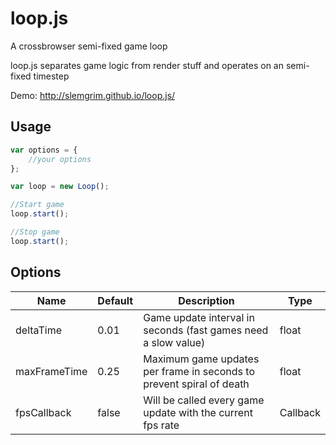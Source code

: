 loop.js
=======

A crossbrowser semi-fixed game loop

loop.js separates game logic from render stuff and operates on an semi-fixed timestep

Demo: http://slemgrim.github.io/loop.js/

Usage
------------------------

```javascript
var options = {
    //your options
};

var loop = new Loop();

//Start game
loop.start();

//Stop game
loop.start();
```

Options
------------------------

| Name         | Default | Description                                                          | Type     |
| ------------ | ------- | -------------------------------------------------------------------- | -------- |
| deltaTime    | 0.01    | Game update interval in seconds (fast games need a slow value)       | float    |
| maxFrameTime | 0.25    | Maximum game updates per frame in seconds to prevent spiral of death | float    |
| fpsCallback  | false   | Will be called every game update with the current fps rate           | Callback |


